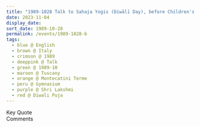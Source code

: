 ```yaml
---
title: "1989-1028 Talk to Sahaja Yogis (Diwālī Day), before Children's Program and Presents Ceremony, the day before Diwālī Pūjā, Auditorium, Gymnasium, Montecatini Terme, Tuscany, Italy"
date: 2023-11-04
display_date: 
sort_date: 1989-10-28
permalink: /events/1989-1028-b
tags:
  - blue @ English
  - brown @ Italy
  - crimson @ 1989
  - deeppink @ Talk
  - green @ 1989-10
  - maroon @ Tuscany
  - orange @ Montecatini Terme
  - peru @ Gymnasium
  - purple @ Shri Lakshmi
  - red @ Diwali Puja
---
```


<wave-list>
  <list-title color="green" width="75">Key Quote</list-title>
  <list-item color="BlanchedAlmond"  width="200"></list-item>
  <list-item color="Lavender"></list-item>
  <list-item color="BlanchedAlmond"></list-item>
</wave-list>

<br>

<wave-list>
  <list-title color="green" width="75">Comments</list-title>
  <list-item color="BlanchedAlmond"  width="200"></list-item>
  <list-item color="Lavender"></list-item>
  <list-item color="BlanchedAlmond"></list-item>
</wave-list>